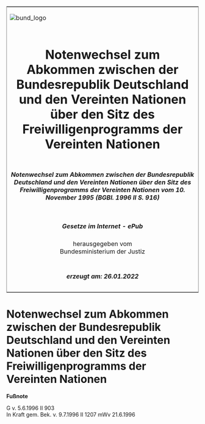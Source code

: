 <span id="DECKBLATT.html"></span>

<table border="0" frame="border" width="100%">

<tr valign="top">

<td align="left">

![bund\_logo](BfJ_2021_Web_de_de.gif)

</td>

<td align="right">

 

</td>

</tr>

<tr align="center" valign="middle">

<td colspan="2">

# Notenwechsel zum Abkommen zwischen der Bundesrepublik Deutschland und den Vereinten Nationen über den Sitz des Freiwilligenprogramms der Vereinten Nationen

</td>

</tr>

<tr align="center" valign="middle">

<td colspan="2">

##### Notenwechsel zum Abkommen zwischen der Bundesrepublik Deutschland und den Vereinten Nationen über den Sitz des Freiwilligenprogramms der Vereinten Nationen vom 10. November 1995 (BGBl. 1996 II S. 916)

</td>

</tr>

<tr align="center" valign="middle">

<td colspan="2">

  
  

##### Gesetze im Internet - ePub  
  
herausgegeben vom  
Bundesministerium der Justiz

</td>

</tr>

<tr align="center" valign="bottom">

<td colspan="2">

  
  

##### erzeugt am: 26.01.2022

</td>

</tr>

</table>

<span id="BJNR091620996.html"></span>

# Notenwechsel zum Abkommen zwischen der Bundesrepublik Deutschland und den Vereinten Nationen über den Sitz des Freiwilligenprogramms der Vereinten Nationen

<div>

  
**Fußnote**

<div class="jnhtml">

<div>

<div class="jurAbsatz">

G v. 5.6.1996 II 903  
In Kraft gem. Bek. v. 9.7.1996 II 1207 mWv 21.6.1996

</div>

</div>

</div>

</div>
